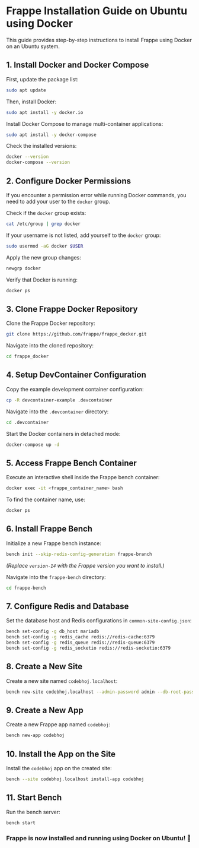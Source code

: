 # Frappe Installation Guide on Ubuntu using Docker

This guide provides step-by-step instructions to install Frappe using Docker on an Ubuntu system.

## 1. Install Docker and Docker Compose

First, update the package list:

```sh
sudo apt update
```

Then, install Docker:

```sh
sudo apt install -y docker.io
```

Install Docker Compose to manage multi-container applications:

```sh
sudo apt install -y docker-compose
```

Check the installed versions:

```sh
docker --version
docker-compose --version
```

## 2. Configure Docker Permissions

If you encounter a permission error while running Docker commands, you need to add your user to the `docker` group.

Check if the `docker` group exists:

```sh
cat /etc/group | grep docker
```

If your username is not listed, add yourself to the `docker` group:

```sh
sudo usermod -aG docker $USER
```

Apply the new group changes:

```sh
newgrp docker
```

Verify that Docker is running:

```sh
docker ps
```

## 3. Clone Frappe Docker Repository

Clone the Frappe Docker repository:

```sh
git clone https://github.com/frappe/frappe_docker.git
```

Navigate into the cloned repository:

```sh
cd frappe_docker
```

## 4. Setup DevContainer Configuration

Copy the example development container configuration:

```sh
cp -R devcontainer-example .devcontainer
```

Navigate into the `.devcontainer` directory:

```sh
cd .devcontainer
```

Start the Docker containers in detached mode:

```sh
docker-compose up -d
```

## 5. Access Frappe Bench Container

Execute an interactive shell inside the Frappe bench container:

```sh
docker exec -it <frappe_container_name> bash
```

To find the container name, use:

```sh
docker ps
```

## 6. Install Frappe Bench

Initialize a new Frappe bench instance:

```sh
bench init --skip-redis-config-generation frappe-branch
```

_(Replace `version-14` with the Frappe version you want to install.)_

Navigate into the `frappe-bench` directory:

```sh
cd frappe-bench
```

## 7. Configure Redis and Database

Set the database host and Redis configurations in `common-site-config.json`:

```sh
bench set-config -g db_host mariadb
bench set-config -g redis_cache redis://redis-cache:6379
bench set-config -g redis_queue redis://redis-queue:6379
bench set-config -g redis_socketio redis://redis-socketio:6379
```

## 8. Create a New Site

Create a new site named `codebhoj.localhost`:

```sh
bench new-site codebhoj.localhost --admin-password admin --db-root-password root
```

## 9. Create a New App

Create a new Frappe app named `codebhoj`:

```sh
bench new-app codebhoj
```

## 10. Install the App on the Site

Install the `codebhoj` app on the created site:

```sh
bench --site codebhoj.localhost install-app codebhoj
```

## 11. Start Bench

Run the bench server:

```sh
bench start
```

### **Frappe is now installed and running using Docker on Ubuntu!** 🎉

